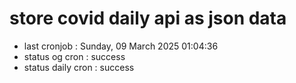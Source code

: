 # store covid daily api as json data

- last cronjob : Sunday, 09 March 2025 01:04:36
- status og cron : success
- status daily cron : success
      
      